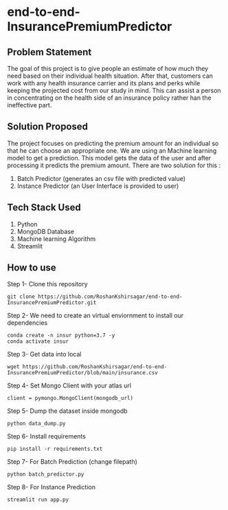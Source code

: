 # end-to-end-InsurancePremiumPredictor
## Problem Statement
The goal of this project is to give people an estimate of how much they need based on
their individual health situation. After that, customers can work with any health
insurance carrier and its plans and perks while keeping the projected cost from our
study in mind. This can assist a person in concentrating on the health side of an
insurance policy rather han the ineffective part.

## Solution Proposed
The project focuses on predicting the premium amount for an individual so that he can choose 
an appropriate one. We are using an Machine learning model to get a prediction. This model gets 
the data of the user and after processing it predicts the premium amount.
There are two solution for this :
1. Batch Predictor (generates an csv file with predicted value)
2. Instance Predictor (an User Interface is provided to user)

## Tech Stack Used
1. Python 
2. MongoDB Database
3. Machine learning Algorithm
4. Streamlit

## How to use
Step 1- Clone this repository
```
git clone https://github.com/RoshanKshirsagar/end-to-end-InsurancePremiumPredictor.git
```

Step 2- We need to create an virtual enviornment to install our dependencies
```
conda create -n insur python=3.7 -y
conda activate insur
```
Step 3- Get data into local
```
wget https://github.com/RoshanKshirsagar/end-to-end-InsurancePremiumPredictor/blob/main/insurance.csv
```
Step 4- Set Mongo Client with your atlas url
```
client = pymongo.MongoClient(mongodb_url)
```
Step 5- Dump the dataset inside mongodb
```
python data_dump.py
```
Step 6- Install requirements
```
pip install -r requirements.txt
```
Step 7- For Batch Prediction (change filepath)
```
python batch_predictor.py
```
Step 8- For Instance Prediction
```
streamlit run app.py
```
